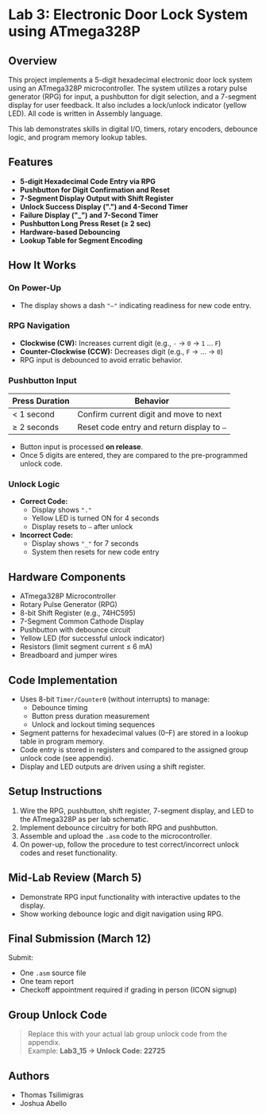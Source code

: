 # Lab 3: Electronic Door Lock System using ATmega328P

## Overview

This project implements a 5-digit hexadecimal electronic door lock system using an ATmega328P microcontroller. The system utilizes a rotary pulse generator (RPG) for input, a pushbutton for digit selection, and a 7-segment display for user feedback. It also includes a lock/unlock indicator (yellow LED). All code is written in Assembly language.

This lab demonstrates skills in digital I/O, timers, rotary encoders, debounce logic, and program memory lookup tables.

## Features

- **5-digit Hexadecimal Code Entry via RPG**
- **Pushbutton for Digit Confirmation and Reset**
- **7-Segment Display Output with Shift Register**
- **Unlock Success Display (".") and 4-Second Timer**
- **Failure Display ("_") and 7-Second Timer**
- **Pushbutton Long Press Reset (≥ 2 sec)**
- **Hardware-based Debouncing**
- **Lookup Table for Segment Encoding**

## How It Works

### On Power-Up

- The display shows a dash `"–"` indicating readiness for new code entry.

### RPG Navigation

- **Clockwise (CW):** Increases current digit (e.g., `-` → `0` → `1` … `F`)
- **Counter-Clockwise (CCW):** Decreases digit (e.g., `F` → … → `0`)
- RPG input is debounced to avoid erratic behavior.

### Pushbutton Input

| Press Duration | Behavior |
|----------------|----------|
| < 1 second     | Confirm current digit and move to next |
| ≥ 2 seconds    | Reset code entry and return display to `–` |

- Button input is processed **on release**.
- Once 5 digits are entered, they are compared to the pre-programmed unlock code.

### Unlock Logic

- **Correct Code:**
  - Display shows `"."`
  - Yellow LED is turned ON for 4 seconds
  - Display resets to `–` after unlock
- **Incorrect Code:**
  - Display shows `"_"` for 7 seconds
  - System then resets for new code entry

## Hardware Components

- ATmega328P Microcontroller
- Rotary Pulse Generator (RPG)
- 8-bit Shift Register (e.g., 74HC595)
- 7-Segment Common Cathode Display
- Pushbutton with debounce circuit
- Yellow LED (for successful unlock indicator)
- Resistors (limit segment current ≤ 6 mA)
- Breadboard and jumper wires

## Code Implementation

- Uses 8-bit `Timer/Counter0` (without interrupts) to manage:
  - Debounce timing
  - Button press duration measurement
  - Unlock and lockout timing sequences
- Segment patterns for hexadecimal values (0–F) are stored in a lookup table in program memory.
- Code entry is stored in registers and compared to the assigned group unlock code (see appendix).
- Display and LED outputs are driven using a shift register.

## Setup Instructions

1. Wire the RPG, pushbutton, shift register, 7-segment display, and LED to the ATmega328P as per lab schematic.
2. Implement debounce circuitry for both RPG and pushbutton.
3. Assemble and upload the `.asm` code to the microcontroller.
4. On power-up, follow the procedure to test correct/incorrect unlock codes and reset functionality.

## Mid-Lab Review (March 5)

- Demonstrate RPG input functionality with interactive updates to the display.
- Show working debounce logic and digit navigation using RPG.

## Final Submission (March 12)

Submit:
- One `.asm` source file
- One team report
- Checkoff appointment required if grading in person (ICON signup)

## Group Unlock Code

> Replace this with your actual lab group unlock code from the appendix.  
> Example: **Lab3_15 → Unlock Code: 22725**

## Authors

- Thomas Tsilimigras
- Joshua Abello
